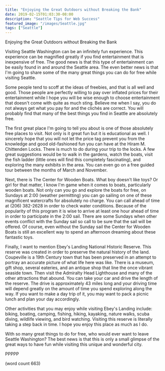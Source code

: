 ```yaml
---
title: "Enjoying the Great Outdoors without Breaking the Bank"
date: 2019-02-15T01:03:30-08:00
description: "Seattle Tips for Web Success"
featured_image: "/images/Seattle.jpg"
tags: ["Seattle"]
---
```


Enjoying the Great Outdoors without Breaking the Bank

Visiting Seattle Washington can be an infinitely fun experience. This experience can be magnified greatly if you find entertainment that is inexpensive of free. The good news is that this type of entertainment can be easily found in and around the Seattle area. The even better news is that I'm going to share some of the many great things you can do for free while visiting Seattle. 

Some people tend to scoff at the ideas of freebies, and that is all well and good. Those people are perfectly willing to pay over inflated prices for their entertainment while I hope you will be wise enough to choose entertainment that doesn't come with quite as much sting. Believe me when I say, you do not always get what you pay for and the clichés are correct. You will probably find that many of the best things you find in Seattle are absolutely free. 

The first great place I'm going to tell you about is one of those absolutely free places to visit. Not only is it great fun but it is educational as well. I sincerely hope that you will not let the price tag prevent you from the knowledge and good old-fashioned fun you can have at the Hiram M. Chittenden Locks. There is much to do during your trip to the locks. A few great suggestions would be to walk in the gardens, watch the boats, visit the fish ladder (little ones will find this completely fascinating), and exploring the many exhibits in the area. You can even go on a free guided tour between the months of March and November. 

Next, there is The Center for Wooden Boats. What boy doesn't like toys? Or girl for that matter, I know I'm game when it comes to boats, particularly wooden boats. Not only can you go and explore the boats for free, on Sundays at 2:00 (weather permitting) you can go sailing on one of these magnificent watercrafts for absolutely no charge. You can call ahead of time at (206) 382-2628 in order to check water conditions. Because of the popularity of this program it is wise to arrive at least one hour ahead of time in order to participate in the 2:00 sail. There are some Sundays when other events conflict with the Sunday sail so call to be sure that the sail will be offered. Of course, even without the Sunday sail the Center for Wooden Boats is still an excellent way to spend an afternoon dreaming about these fantastic toys.

Finally, I want to mention Ebey's Landing National Historic Reserve. This reserve was created in order to preserve the natural history of the land.  Coupeville is a 19th Century town that has been preserved in an attempt to portray an accurate picture of what life here was like. There is a museum, gift shop, several eateries, and an antique shop that line the once vibrant seaside town. Then visit the Admiralty Head Lighthouse and many of the other attractions that abound. You can take your car and drive the length of the reserve. The drive is approximately 43 miles long and your driving time will depend greatly on the amount of time you spend exploring along the way. If you want to make a day trip of it, you may want to pack a picnic lunch and plan your day accordingly. 

Other activities that you may enjoy while visiting Ebey's Landing include: biking, boating, camping, fishing, hiking, kayaking, nature walks, scuba diving, wildlife viewing, and bird watching. Visiting this reserve is literally taking a step back in time. I hope you enjoy this place as much as I do. 

With so many great things to do for free, who would ever want to leave Seattle Washington? The best news is that this is only a small glimpse of the great ways to have fun while visiting this unique and wonderful city.

PPPPP

(word count 663)



